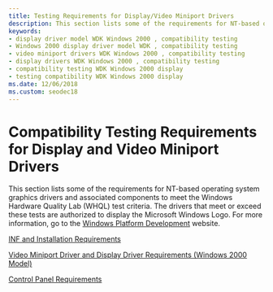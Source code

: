 ```yaml
---
title: Testing Requirements for Display/Video Miniport Drivers
description: This section lists some of the requirements for NT-based operating system graphics drivers and associated components to meet the Windows Hardware Quality Lab (WHQL) test criteria.
keywords:
- display driver model WDK Windows 2000 , compatibility testing
- Windows 2000 display driver model WDK , compatibility testing
- video miniport drivers WDK Windows 2000 , compatibility testing
- display drivers WDK Windows 2000 , compatibility testing
- compatibility testing WDK Windows 2000 display
- testing compatibility WDK Windows 2000 display
ms.date: 12/06/2018
ms.custom: seodec18
---
```


# Compatibility Testing Requirements for Display and Video Miniport Drivers

This section lists some of the requirements for NT-based operating system graphics drivers and associated components to meet the Windows Hardware Quality Lab (WHQL) test criteria. The drivers that meet or exceed these tests are authorized to display the Microsoft Windows Logo. For more information, go to the [Windows Platform Development](https://go.microsoft.com/fwlink/p/?linkid=8703) website.

[INF and Installation Requirements](inf-and-installation-requirements.md)

[Video Miniport Driver and Display Driver Requirements (Windows 2000 Model)](video-miniport-driver-and-display-driver-requirements--windows-2000-mo.md)

[Control Panel Requirements](control-panel-requirements.md)

 

 





